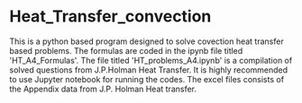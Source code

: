 # Heat_Transfer_convection
This is a python based program designed to solve covection heat transfer based problems. The formulas are coded in the ipynb file titled 'HT_A4_Formulas'.
The file titled 'HT_problems_A4.ipynb' is a compilation of solved questions from J.P.Holman Heat Transfer. It is highly recommended to use Jupyter notebook for running the codes.
The excel files consists of the Appendix data from J.P. Holman Heat transfer.
